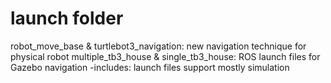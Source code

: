 # launch folder

robot_move_base & turtlebot3_navigation: new navigation technique for physical robot
multiple_tb3_house & single_tb3_house: ROS launch files for Gazebo navigation
-includes: launch files support mostly simulation
